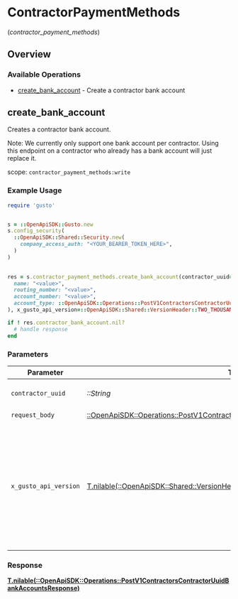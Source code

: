 # ContractorPaymentMethods
(*contractor_payment_methods*)

## Overview

### Available Operations

* [create_bank_account](#create_bank_account) - Create a contractor bank account

## create_bank_account

Creates a contractor bank account.

Note: We currently only support one bank account per contractor. Using this endpoint on a contractor who already has a bank account will just replace it.

scope: `contractor_payment_methods:write`

### Example Usage

```ruby
require 'gusto'


s = ::OpenApiSDK::Gusto.new
s.config_security(
  ::OpenApiSDK::Shared::Security.new(
    company_access_auth: "<YOUR_BEARER_TOKEN_HERE>",
  )
)

    
res = s.contractor_payment_methods.create_bank_account(contractor_uuid="<id>", request_body=::OpenApiSDK::Operations::PostV1ContractorsContractorUuidBankAccountsRequestBody.new(
  name: "<value>",
  routing_number: "<value>",
  account_number: "<value>",
  account_type: ::OpenApiSDK::Operations::PostV1ContractorsContractorUuidBankAccountsAccountType::CHECKING,
), x_gusto_api_version=::OpenApiSDK::Shared::VersionHeader::TWO_THOUSAND_AND_TWENTY_FOUR_04_01)

if ! res.contractor_bank_account.nil?
  # handle response
end

```

### Parameters

| Parameter                                                                                                                                                                                                                    | Type                                                                                                                                                                                                                         | Required                                                                                                                                                                                                                     | Description                                                                                                                                                                                                                  |
| ---------------------------------------------------------------------------------------------------------------------------------------------------------------------------------------------------------------------------- | ---------------------------------------------------------------------------------------------------------------------------------------------------------------------------------------------------------------------------- | ---------------------------------------------------------------------------------------------------------------------------------------------------------------------------------------------------------------------------- | ---------------------------------------------------------------------------------------------------------------------------------------------------------------------------------------------------------------------------- |
| `contractor_uuid`                                                                                                                                                                                                            | *::String*                                                                                                                                                                                                                   | :heavy_check_mark:                                                                                                                                                                                                           | The UUID of the contractor                                                                                                                                                                                                   |
| `request_body`                                                                                                                                                                                                               | [::OpenApiSDK::Operations::PostV1ContractorsContractorUuidBankAccountsRequestBody](../../models/operations/postv1contractorscontractoruuidbankaccountsrequestbody.md)                                                        | :heavy_check_mark:                                                                                                                                                                                                           | N/A                                                                                                                                                                                                                          |
| `x_gusto_api_version`                                                                                                                                                                                                        | [T.nilable(::OpenApiSDK::Shared::VersionHeader)](../../models/shared/versionheader.md)                                                                                                                                       | :heavy_minus_sign:                                                                                                                                                                                                           | Determines the date-based API version associated with your API call. If none is provided, your application's [minimum API version](https://docs.gusto.com/embedded-payroll/docs/api-versioning#minimum-api-version) is used. |

### Response

**[T.nilable(::OpenApiSDK::Operations::PostV1ContractorsContractorUuidBankAccountsResponse)](../../models/operations/postv1contractorscontractoruuidbankaccountsresponse.md)**

